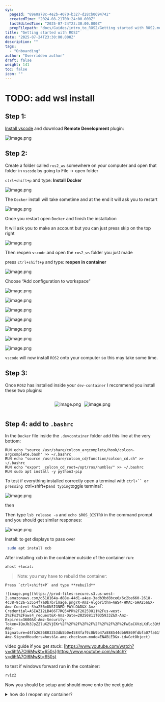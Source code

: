 ```yaml
---
sys:
  pageId: "89e0a78c-4e2b-4070-b327-d28cb0694742"
  createdTime: "2024-08-21T00:24:00.000Z"
  lastEditedTime: "2025-07-24T23:30:00.000Z"
  propFilepath: "docs/Guides/intro_to_ROS2/Getting started with ROS2.md"
title: "Getting started with ROS2"
date: "2025-07-24T23:30:00.000Z"
description: ""
tags:
  - "Onboarding"
author: "Overridden author"
draft: false
weight: 141
toc: false
icon: ""
---
```


# TODO: add wsl install

## Step 1:

[Install vscode](https://code.visualstudio.com/download) and download **Remote Development** plugin:

![image.png](https://prod-files-secure.s3.us-west-2.amazonaws.com/d518164a-d88e-44d1-a4ee-3adb3bd8bce0/efb52993-1881-4a40-b95e-6f020334f022/image.png?X-Amz-Algorithm=AWS4-HMAC-SHA256&X-Amz-Content-Sha256=UNSIGNED-PAYLOAD&X-Amz-Credential=ASIAZI2LB466VRVPYLWL%2F20250811%2Fus-west-2%2Fs3%2Faws4_request&X-Amz-Date=20250811T035927Z&X-Amz-Expires=3600&X-Amz-Security-Token=IQoJb3JpZ2luX2VjEKr%2F%2F%2F%2F%2F%2F%2F%2F%2F%2FwEaCXVzLXdlc3QtMiJHMEUCIC4adSgB6vdAY%2FTc91dqryaUbhyZwQFPlz5oMljynuwVAiEA9EYTSICnT3ykzn1Sge%2FVsFs0iqieXDsyjAOa8xMDiqoqiAQI4%2F%2F%2F%2F%2F%2F%2F%2F%2F%2F%2FARAAGgw2Mzc0MjMxODM4MDUiDNwmXiP2yKV%2FkIfJBSrcAzqIr8M%2FT%2BY74tXD6Qc%2FZgHGm6jjirrVOE4E5YyXzwDODw5mLt7oMpoaAz9sUVeQAuwg0KM%2FxIjSkK5dghqBlFXM35pGTiYQgeLWUuqQyqTxmPyEZEiT4AlgF4vhnwm9Jch14i3FPrdiT5iUaiBVWQIF2Q6bB6tQpfLDND7Y4kn6rAtphBP4kfEIuWncwx0o6DZB80sqq%2BnfU9eInn6uV0mufddIPqqXDH6Y5qQT0aBgGNZ2KLRscbCQlb7DtrHH2LG179DSPB7saA7MU3x%2B2VdYb6WVz9yh9UX6Lkh04ZY3lEwYpMpl7%2FxRcuO8L4Km8cdtEdP57Hj9i3sS5cqFBhCkyx%2FKM6NQvR%2FOutnFGD6Jd4bq4YHo%2Bd%2FRFxqFqAKW%2FAtx%2FcKcvLz3MzgTG8px0HdVsoasWoRzEGPa4D%2Bv35EUdPj8RA9OPIQMGpChZHhZuHyXeEIJ7g2%2BviUVfJOn28A8eV0BpcMUMpbkf6aNVQIj77lPf9pkBXcgV8GoNQ%2FZTeT%2F0EIcY2njNcjZF3yq3aqL1GPmW9g1Higvu0aiS9rAZSRNP1Cdqs%2FBp2syd7fI0pZ38giw1NqdI5vsYJfnTECJmhTTTxvgc4L3p1ACAQJ%2FD9dgMA3%2BUQaxlb4lMPyd5cQGOqUBnsmxecmx7xfPgzU1ZatngB93BJlqn9hXOmj%2BLqutUQHY7RR3bqRXqg97hNqmWwx2Ys16lzzsdleaU1MSjdAf%2B63WVosoX0yZp%2BhKto0Dht3QXMjHAz6kcD3%2FGYvdS7JRnNj53a4ZRDSOoqH%2F4khQJ0o%2Fn65%2BhvT6%2BJclkq7x%2B5LUfiCbXM40EEqSwK68WBcvb1MjIsbYzj13pK9vQK5BJxt%2BsFdk&X-Amz-Signature=cec801e354bbfb2a040c39e3e2143b88a284b7b8147dd354fca43c09232566dd&X-Amz-SignedHeaders=host&x-amz-checksum-mode=ENABLED&x-id=GetObject)

## Step 2:

Create a folder called `ros2_ws` somewhere on your computer and open that folder in `vscode` by going to File → open folder 

`ctrl+shift+p` and type: **Install Docker**

![image.png](https://prod-files-secure.s3.us-west-2.amazonaws.com/d518164a-d88e-44d1-a4ee-3adb3bd8bce0/2269dc0e-1cd5-47ff-bceb-c04ad9b2eab0/image.png?X-Amz-Algorithm=AWS4-HMAC-SHA256&X-Amz-Content-Sha256=UNSIGNED-PAYLOAD&X-Amz-Credential=ASIAZI2LB466VRVPYLWL%2F20250811%2Fus-west-2%2Fs3%2Faws4_request&X-Amz-Date=20250811T035927Z&X-Amz-Expires=3600&X-Amz-Security-Token=IQoJb3JpZ2luX2VjEKr%2F%2F%2F%2F%2F%2F%2F%2F%2F%2FwEaCXVzLXdlc3QtMiJHMEUCIC4adSgB6vdAY%2FTc91dqryaUbhyZwQFPlz5oMljynuwVAiEA9EYTSICnT3ykzn1Sge%2FVsFs0iqieXDsyjAOa8xMDiqoqiAQI4%2F%2F%2F%2F%2F%2F%2F%2F%2F%2F%2FARAAGgw2Mzc0MjMxODM4MDUiDNwmXiP2yKV%2FkIfJBSrcAzqIr8M%2FT%2BY74tXD6Qc%2FZgHGm6jjirrVOE4E5YyXzwDODw5mLt7oMpoaAz9sUVeQAuwg0KM%2FxIjSkK5dghqBlFXM35pGTiYQgeLWUuqQyqTxmPyEZEiT4AlgF4vhnwm9Jch14i3FPrdiT5iUaiBVWQIF2Q6bB6tQpfLDND7Y4kn6rAtphBP4kfEIuWncwx0o6DZB80sqq%2BnfU9eInn6uV0mufddIPqqXDH6Y5qQT0aBgGNZ2KLRscbCQlb7DtrHH2LG179DSPB7saA7MU3x%2B2VdYb6WVz9yh9UX6Lkh04ZY3lEwYpMpl7%2FxRcuO8L4Km8cdtEdP57Hj9i3sS5cqFBhCkyx%2FKM6NQvR%2FOutnFGD6Jd4bq4YHo%2Bd%2FRFxqFqAKW%2FAtx%2FcKcvLz3MzgTG8px0HdVsoasWoRzEGPa4D%2Bv35EUdPj8RA9OPIQMGpChZHhZuHyXeEIJ7g2%2BviUVfJOn28A8eV0BpcMUMpbkf6aNVQIj77lPf9pkBXcgV8GoNQ%2FZTeT%2F0EIcY2njNcjZF3yq3aqL1GPmW9g1Higvu0aiS9rAZSRNP1Cdqs%2FBp2syd7fI0pZ38giw1NqdI5vsYJfnTECJmhTTTxvgc4L3p1ACAQJ%2FD9dgMA3%2BUQaxlb4lMPyd5cQGOqUBnsmxecmx7xfPgzU1ZatngB93BJlqn9hXOmj%2BLqutUQHY7RR3bqRXqg97hNqmWwx2Ys16lzzsdleaU1MSjdAf%2B63WVosoX0yZp%2BhKto0Dht3QXMjHAz6kcD3%2FGYvdS7JRnNj53a4ZRDSOoqH%2F4khQJ0o%2Fn65%2BhvT6%2BJclkq7x%2B5LUfiCbXM40EEqSwK68WBcvb1MjIsbYzj13pK9vQK5BJxt%2BsFdk&X-Amz-Signature=92da7f2af648744dea1935d726076636f75ab49090e5e1454d7320cdc57985dc&X-Amz-SignedHeaders=host&x-amz-checksum-mode=ENABLED&x-id=GetObject)

The `Docker` install will take sometime and at the end it will ask you to restart

![image.png](https://prod-files-secure.s3.us-west-2.amazonaws.com/d518164a-d88e-44d1-a4ee-3adb3bd8bce0/ed233f78-be33-4b1f-b89c-9c346c0e961e/image.png?X-Amz-Algorithm=AWS4-HMAC-SHA256&X-Amz-Content-Sha256=UNSIGNED-PAYLOAD&X-Amz-Credential=ASIAZI2LB466VRVPYLWL%2F20250811%2Fus-west-2%2Fs3%2Faws4_request&X-Amz-Date=20250811T035927Z&X-Amz-Expires=3600&X-Amz-Security-Token=IQoJb3JpZ2luX2VjEKr%2F%2F%2F%2F%2F%2F%2F%2F%2F%2FwEaCXVzLXdlc3QtMiJHMEUCIC4adSgB6vdAY%2FTc91dqryaUbhyZwQFPlz5oMljynuwVAiEA9EYTSICnT3ykzn1Sge%2FVsFs0iqieXDsyjAOa8xMDiqoqiAQI4%2F%2F%2F%2F%2F%2F%2F%2F%2F%2F%2FARAAGgw2Mzc0MjMxODM4MDUiDNwmXiP2yKV%2FkIfJBSrcAzqIr8M%2FT%2BY74tXD6Qc%2FZgHGm6jjirrVOE4E5YyXzwDODw5mLt7oMpoaAz9sUVeQAuwg0KM%2FxIjSkK5dghqBlFXM35pGTiYQgeLWUuqQyqTxmPyEZEiT4AlgF4vhnwm9Jch14i3FPrdiT5iUaiBVWQIF2Q6bB6tQpfLDND7Y4kn6rAtphBP4kfEIuWncwx0o6DZB80sqq%2BnfU9eInn6uV0mufddIPqqXDH6Y5qQT0aBgGNZ2KLRscbCQlb7DtrHH2LG179DSPB7saA7MU3x%2B2VdYb6WVz9yh9UX6Lkh04ZY3lEwYpMpl7%2FxRcuO8L4Km8cdtEdP57Hj9i3sS5cqFBhCkyx%2FKM6NQvR%2FOutnFGD6Jd4bq4YHo%2Bd%2FRFxqFqAKW%2FAtx%2FcKcvLz3MzgTG8px0HdVsoasWoRzEGPa4D%2Bv35EUdPj8RA9OPIQMGpChZHhZuHyXeEIJ7g2%2BviUVfJOn28A8eV0BpcMUMpbkf6aNVQIj77lPf9pkBXcgV8GoNQ%2FZTeT%2F0EIcY2njNcjZF3yq3aqL1GPmW9g1Higvu0aiS9rAZSRNP1Cdqs%2FBp2syd7fI0pZ38giw1NqdI5vsYJfnTECJmhTTTxvgc4L3p1ACAQJ%2FD9dgMA3%2BUQaxlb4lMPyd5cQGOqUBnsmxecmx7xfPgzU1ZatngB93BJlqn9hXOmj%2BLqutUQHY7RR3bqRXqg97hNqmWwx2Ys16lzzsdleaU1MSjdAf%2B63WVosoX0yZp%2BhKto0Dht3QXMjHAz6kcD3%2FGYvdS7JRnNj53a4ZRDSOoqH%2F4khQJ0o%2Fn65%2BhvT6%2BJclkq7x%2B5LUfiCbXM40EEqSwK68WBcvb1MjIsbYzj13pK9vQK5BJxt%2BsFdk&X-Amz-Signature=4f621a12be2e89f24a591faa1f6800ab6af3135a9a0b68b7b83c81f8f15093c9&X-Amz-SignedHeaders=host&x-amz-checksum-mode=ENABLED&x-id=GetObject)

Once you restart open `Docker` and finish the installation

It will ask you to make an account but you can just press skip on the top right

![image.png](https://prod-files-secure.s3.us-west-2.amazonaws.com/d518164a-d88e-44d1-a4ee-3adb3bd8bce0/21010ad9-1659-4fd9-9f59-9932a09b2a3d/image.png?X-Amz-Algorithm=AWS4-HMAC-SHA256&X-Amz-Content-Sha256=UNSIGNED-PAYLOAD&X-Amz-Credential=ASIAZI2LB466VRVPYLWL%2F20250811%2Fus-west-2%2Fs3%2Faws4_request&X-Amz-Date=20250811T035927Z&X-Amz-Expires=3600&X-Amz-Security-Token=IQoJb3JpZ2luX2VjEKr%2F%2F%2F%2F%2F%2F%2F%2F%2F%2FwEaCXVzLXdlc3QtMiJHMEUCIC4adSgB6vdAY%2FTc91dqryaUbhyZwQFPlz5oMljynuwVAiEA9EYTSICnT3ykzn1Sge%2FVsFs0iqieXDsyjAOa8xMDiqoqiAQI4%2F%2F%2F%2F%2F%2F%2F%2F%2F%2F%2FARAAGgw2Mzc0MjMxODM4MDUiDNwmXiP2yKV%2FkIfJBSrcAzqIr8M%2FT%2BY74tXD6Qc%2FZgHGm6jjirrVOE4E5YyXzwDODw5mLt7oMpoaAz9sUVeQAuwg0KM%2FxIjSkK5dghqBlFXM35pGTiYQgeLWUuqQyqTxmPyEZEiT4AlgF4vhnwm9Jch14i3FPrdiT5iUaiBVWQIF2Q6bB6tQpfLDND7Y4kn6rAtphBP4kfEIuWncwx0o6DZB80sqq%2BnfU9eInn6uV0mufddIPqqXDH6Y5qQT0aBgGNZ2KLRscbCQlb7DtrHH2LG179DSPB7saA7MU3x%2B2VdYb6WVz9yh9UX6Lkh04ZY3lEwYpMpl7%2FxRcuO8L4Km8cdtEdP57Hj9i3sS5cqFBhCkyx%2FKM6NQvR%2FOutnFGD6Jd4bq4YHo%2Bd%2FRFxqFqAKW%2FAtx%2FcKcvLz3MzgTG8px0HdVsoasWoRzEGPa4D%2Bv35EUdPj8RA9OPIQMGpChZHhZuHyXeEIJ7g2%2BviUVfJOn28A8eV0BpcMUMpbkf6aNVQIj77lPf9pkBXcgV8GoNQ%2FZTeT%2F0EIcY2njNcjZF3yq3aqL1GPmW9g1Higvu0aiS9rAZSRNP1Cdqs%2FBp2syd7fI0pZ38giw1NqdI5vsYJfnTECJmhTTTxvgc4L3p1ACAQJ%2FD9dgMA3%2BUQaxlb4lMPyd5cQGOqUBnsmxecmx7xfPgzU1ZatngB93BJlqn9hXOmj%2BLqutUQHY7RR3bqRXqg97hNqmWwx2Ys16lzzsdleaU1MSjdAf%2B63WVosoX0yZp%2BhKto0Dht3QXMjHAz6kcD3%2FGYvdS7JRnNj53a4ZRDSOoqH%2F4khQJ0o%2Fn65%2BhvT6%2BJclkq7x%2B5LUfiCbXM40EEqSwK68WBcvb1MjIsbYzj13pK9vQK5BJxt%2BsFdk&X-Amz-Signature=a111273850d01168f04dea97b10abc692a70e25d4d3e2655e75c276b9c0c209d&X-Amz-SignedHeaders=host&x-amz-checksum-mode=ENABLED&x-id=GetObject)

Then reopen `vscode` and open the `ros2_ws` folder you just made

press `ctrl+shift+p` and type: **reopen in container**

![image.png](https://prod-files-secure.s3.us-west-2.amazonaws.com/d518164a-d88e-44d1-a4ee-3adb3bd8bce0/4e93b8c2-41ad-488c-8095-c74205196118/image.png?X-Amz-Algorithm=AWS4-HMAC-SHA256&X-Amz-Content-Sha256=UNSIGNED-PAYLOAD&X-Amz-Credential=ASIAZI2LB466VRVPYLWL%2F20250811%2Fus-west-2%2Fs3%2Faws4_request&X-Amz-Date=20250811T035927Z&X-Amz-Expires=3600&X-Amz-Security-Token=IQoJb3JpZ2luX2VjEKr%2F%2F%2F%2F%2F%2F%2F%2F%2F%2FwEaCXVzLXdlc3QtMiJHMEUCIC4adSgB6vdAY%2FTc91dqryaUbhyZwQFPlz5oMljynuwVAiEA9EYTSICnT3ykzn1Sge%2FVsFs0iqieXDsyjAOa8xMDiqoqiAQI4%2F%2F%2F%2F%2F%2F%2F%2F%2F%2F%2FARAAGgw2Mzc0MjMxODM4MDUiDNwmXiP2yKV%2FkIfJBSrcAzqIr8M%2FT%2BY74tXD6Qc%2FZgHGm6jjirrVOE4E5YyXzwDODw5mLt7oMpoaAz9sUVeQAuwg0KM%2FxIjSkK5dghqBlFXM35pGTiYQgeLWUuqQyqTxmPyEZEiT4AlgF4vhnwm9Jch14i3FPrdiT5iUaiBVWQIF2Q6bB6tQpfLDND7Y4kn6rAtphBP4kfEIuWncwx0o6DZB80sqq%2BnfU9eInn6uV0mufddIPqqXDH6Y5qQT0aBgGNZ2KLRscbCQlb7DtrHH2LG179DSPB7saA7MU3x%2B2VdYb6WVz9yh9UX6Lkh04ZY3lEwYpMpl7%2FxRcuO8L4Km8cdtEdP57Hj9i3sS5cqFBhCkyx%2FKM6NQvR%2FOutnFGD6Jd4bq4YHo%2Bd%2FRFxqFqAKW%2FAtx%2FcKcvLz3MzgTG8px0HdVsoasWoRzEGPa4D%2Bv35EUdPj8RA9OPIQMGpChZHhZuHyXeEIJ7g2%2BviUVfJOn28A8eV0BpcMUMpbkf6aNVQIj77lPf9pkBXcgV8GoNQ%2FZTeT%2F0EIcY2njNcjZF3yq3aqL1GPmW9g1Higvu0aiS9rAZSRNP1Cdqs%2FBp2syd7fI0pZ38giw1NqdI5vsYJfnTECJmhTTTxvgc4L3p1ACAQJ%2FD9dgMA3%2BUQaxlb4lMPyd5cQGOqUBnsmxecmx7xfPgzU1ZatngB93BJlqn9hXOmj%2BLqutUQHY7RR3bqRXqg97hNqmWwx2Ys16lzzsdleaU1MSjdAf%2B63WVosoX0yZp%2BhKto0Dht3QXMjHAz6kcD3%2FGYvdS7JRnNj53a4ZRDSOoqH%2F4khQJ0o%2Fn65%2BhvT6%2BJclkq7x%2B5LUfiCbXM40EEqSwK68WBcvb1MjIsbYzj13pK9vQK5BJxt%2BsFdk&X-Amz-Signature=fe29cc537df8b3faf4d5499c017c6f84e099426cf671205c284f066fa5af3f83&X-Amz-SignedHeaders=host&x-amz-checksum-mode=ENABLED&x-id=GetObject)

Choose “Add configuration to workspace”

![image.png](https://prod-files-secure.s3.us-west-2.amazonaws.com/d518164a-d88e-44d1-a4ee-3adb3bd8bce0/9560b282-5060-4989-ba37-97e7b2c22476/image.png?X-Amz-Algorithm=AWS4-HMAC-SHA256&X-Amz-Content-Sha256=UNSIGNED-PAYLOAD&X-Amz-Credential=ASIAZI2LB466VRVPYLWL%2F20250811%2Fus-west-2%2Fs3%2Faws4_request&X-Amz-Date=20250811T035927Z&X-Amz-Expires=3600&X-Amz-Security-Token=IQoJb3JpZ2luX2VjEKr%2F%2F%2F%2F%2F%2F%2F%2F%2F%2FwEaCXVzLXdlc3QtMiJHMEUCIC4adSgB6vdAY%2FTc91dqryaUbhyZwQFPlz5oMljynuwVAiEA9EYTSICnT3ykzn1Sge%2FVsFs0iqieXDsyjAOa8xMDiqoqiAQI4%2F%2F%2F%2F%2F%2F%2F%2F%2F%2F%2FARAAGgw2Mzc0MjMxODM4MDUiDNwmXiP2yKV%2FkIfJBSrcAzqIr8M%2FT%2BY74tXD6Qc%2FZgHGm6jjirrVOE4E5YyXzwDODw5mLt7oMpoaAz9sUVeQAuwg0KM%2FxIjSkK5dghqBlFXM35pGTiYQgeLWUuqQyqTxmPyEZEiT4AlgF4vhnwm9Jch14i3FPrdiT5iUaiBVWQIF2Q6bB6tQpfLDND7Y4kn6rAtphBP4kfEIuWncwx0o6DZB80sqq%2BnfU9eInn6uV0mufddIPqqXDH6Y5qQT0aBgGNZ2KLRscbCQlb7DtrHH2LG179DSPB7saA7MU3x%2B2VdYb6WVz9yh9UX6Lkh04ZY3lEwYpMpl7%2FxRcuO8L4Km8cdtEdP57Hj9i3sS5cqFBhCkyx%2FKM6NQvR%2FOutnFGD6Jd4bq4YHo%2Bd%2FRFxqFqAKW%2FAtx%2FcKcvLz3MzgTG8px0HdVsoasWoRzEGPa4D%2Bv35EUdPj8RA9OPIQMGpChZHhZuHyXeEIJ7g2%2BviUVfJOn28A8eV0BpcMUMpbkf6aNVQIj77lPf9pkBXcgV8GoNQ%2FZTeT%2F0EIcY2njNcjZF3yq3aqL1GPmW9g1Higvu0aiS9rAZSRNP1Cdqs%2FBp2syd7fI0pZ38giw1NqdI5vsYJfnTECJmhTTTxvgc4L3p1ACAQJ%2FD9dgMA3%2BUQaxlb4lMPyd5cQGOqUBnsmxecmx7xfPgzU1ZatngB93BJlqn9hXOmj%2BLqutUQHY7RR3bqRXqg97hNqmWwx2Ys16lzzsdleaU1MSjdAf%2B63WVosoX0yZp%2BhKto0Dht3QXMjHAz6kcD3%2FGYvdS7JRnNj53a4ZRDSOoqH%2F4khQJ0o%2Fn65%2BhvT6%2BJclkq7x%2B5LUfiCbXM40EEqSwK68WBcvb1MjIsbYzj13pK9vQK5BJxt%2BsFdk&X-Amz-Signature=e402cc8c2d9aaed3f07892db0418f41ef4f88d868ea2ae72e3d42a17815e4f93&X-Amz-SignedHeaders=host&x-amz-checksum-mode=ENABLED&x-id=GetObject)

![image.png](https://prod-files-secure.s3.us-west-2.amazonaws.com/d518164a-d88e-44d1-a4ee-3adb3bd8bce0/2ee63f81-886b-48e8-a553-dc6e5eac99e4/image.png?X-Amz-Algorithm=AWS4-HMAC-SHA256&X-Amz-Content-Sha256=UNSIGNED-PAYLOAD&X-Amz-Credential=ASIAZI2LB466VRVPYLWL%2F20250811%2Fus-west-2%2Fs3%2Faws4_request&X-Amz-Date=20250811T035927Z&X-Amz-Expires=3600&X-Amz-Security-Token=IQoJb3JpZ2luX2VjEKr%2F%2F%2F%2F%2F%2F%2F%2F%2F%2FwEaCXVzLXdlc3QtMiJHMEUCIC4adSgB6vdAY%2FTc91dqryaUbhyZwQFPlz5oMljynuwVAiEA9EYTSICnT3ykzn1Sge%2FVsFs0iqieXDsyjAOa8xMDiqoqiAQI4%2F%2F%2F%2F%2F%2F%2F%2F%2F%2F%2FARAAGgw2Mzc0MjMxODM4MDUiDNwmXiP2yKV%2FkIfJBSrcAzqIr8M%2FT%2BY74tXD6Qc%2FZgHGm6jjirrVOE4E5YyXzwDODw5mLt7oMpoaAz9sUVeQAuwg0KM%2FxIjSkK5dghqBlFXM35pGTiYQgeLWUuqQyqTxmPyEZEiT4AlgF4vhnwm9Jch14i3FPrdiT5iUaiBVWQIF2Q6bB6tQpfLDND7Y4kn6rAtphBP4kfEIuWncwx0o6DZB80sqq%2BnfU9eInn6uV0mufddIPqqXDH6Y5qQT0aBgGNZ2KLRscbCQlb7DtrHH2LG179DSPB7saA7MU3x%2B2VdYb6WVz9yh9UX6Lkh04ZY3lEwYpMpl7%2FxRcuO8L4Km8cdtEdP57Hj9i3sS5cqFBhCkyx%2FKM6NQvR%2FOutnFGD6Jd4bq4YHo%2Bd%2FRFxqFqAKW%2FAtx%2FcKcvLz3MzgTG8px0HdVsoasWoRzEGPa4D%2Bv35EUdPj8RA9OPIQMGpChZHhZuHyXeEIJ7g2%2BviUVfJOn28A8eV0BpcMUMpbkf6aNVQIj77lPf9pkBXcgV8GoNQ%2FZTeT%2F0EIcY2njNcjZF3yq3aqL1GPmW9g1Higvu0aiS9rAZSRNP1Cdqs%2FBp2syd7fI0pZ38giw1NqdI5vsYJfnTECJmhTTTxvgc4L3p1ACAQJ%2FD9dgMA3%2BUQaxlb4lMPyd5cQGOqUBnsmxecmx7xfPgzU1ZatngB93BJlqn9hXOmj%2BLqutUQHY7RR3bqRXqg97hNqmWwx2Ys16lzzsdleaU1MSjdAf%2B63WVosoX0yZp%2BhKto0Dht3QXMjHAz6kcD3%2FGYvdS7JRnNj53a4ZRDSOoqH%2F4khQJ0o%2Fn65%2BhvT6%2BJclkq7x%2B5LUfiCbXM40EEqSwK68WBcvb1MjIsbYzj13pK9vQK5BJxt%2BsFdk&X-Amz-Signature=fbc9912a5a7bcb08287e41af02807b693850c5b11868282ab091551ab3742f04&X-Amz-SignedHeaders=host&x-amz-checksum-mode=ENABLED&x-id=GetObject)

![image.png](https://prod-files-secure.s3.us-west-2.amazonaws.com/d518164a-d88e-44d1-a4ee-3adb3bd8bce0/e0fd626c-c8b6-4b2c-95d1-fa4c26514504/image.png?X-Amz-Algorithm=AWS4-HMAC-SHA256&X-Amz-Content-Sha256=UNSIGNED-PAYLOAD&X-Amz-Credential=ASIAZI2LB466VRVPYLWL%2F20250811%2Fus-west-2%2Fs3%2Faws4_request&X-Amz-Date=20250811T035927Z&X-Amz-Expires=3600&X-Amz-Security-Token=IQoJb3JpZ2luX2VjEKr%2F%2F%2F%2F%2F%2F%2F%2F%2F%2FwEaCXVzLXdlc3QtMiJHMEUCIC4adSgB6vdAY%2FTc91dqryaUbhyZwQFPlz5oMljynuwVAiEA9EYTSICnT3ykzn1Sge%2FVsFs0iqieXDsyjAOa8xMDiqoqiAQI4%2F%2F%2F%2F%2F%2F%2F%2F%2F%2F%2FARAAGgw2Mzc0MjMxODM4MDUiDNwmXiP2yKV%2FkIfJBSrcAzqIr8M%2FT%2BY74tXD6Qc%2FZgHGm6jjirrVOE4E5YyXzwDODw5mLt7oMpoaAz9sUVeQAuwg0KM%2FxIjSkK5dghqBlFXM35pGTiYQgeLWUuqQyqTxmPyEZEiT4AlgF4vhnwm9Jch14i3FPrdiT5iUaiBVWQIF2Q6bB6tQpfLDND7Y4kn6rAtphBP4kfEIuWncwx0o6DZB80sqq%2BnfU9eInn6uV0mufddIPqqXDH6Y5qQT0aBgGNZ2KLRscbCQlb7DtrHH2LG179DSPB7saA7MU3x%2B2VdYb6WVz9yh9UX6Lkh04ZY3lEwYpMpl7%2FxRcuO8L4Km8cdtEdP57Hj9i3sS5cqFBhCkyx%2FKM6NQvR%2FOutnFGD6Jd4bq4YHo%2Bd%2FRFxqFqAKW%2FAtx%2FcKcvLz3MzgTG8px0HdVsoasWoRzEGPa4D%2Bv35EUdPj8RA9OPIQMGpChZHhZuHyXeEIJ7g2%2BviUVfJOn28A8eV0BpcMUMpbkf6aNVQIj77lPf9pkBXcgV8GoNQ%2FZTeT%2F0EIcY2njNcjZF3yq3aqL1GPmW9g1Higvu0aiS9rAZSRNP1Cdqs%2FBp2syd7fI0pZ38giw1NqdI5vsYJfnTECJmhTTTxvgc4L3p1ACAQJ%2FD9dgMA3%2BUQaxlb4lMPyd5cQGOqUBnsmxecmx7xfPgzU1ZatngB93BJlqn9hXOmj%2BLqutUQHY7RR3bqRXqg97hNqmWwx2Ys16lzzsdleaU1MSjdAf%2B63WVosoX0yZp%2BhKto0Dht3QXMjHAz6kcD3%2FGYvdS7JRnNj53a4ZRDSOoqH%2F4khQJ0o%2Fn65%2BhvT6%2BJclkq7x%2B5LUfiCbXM40EEqSwK68WBcvb1MjIsbYzj13pK9vQK5BJxt%2BsFdk&X-Amz-Signature=6c3728e79ae15acb4006fdfde6032dbe4ef05927a3960b71e5fe56ab182b1a26&X-Amz-SignedHeaders=host&x-amz-checksum-mode=ENABLED&x-id=GetObject)

![image.png](https://prod-files-secure.s3.us-west-2.amazonaws.com/d518164a-d88e-44d1-a4ee-3adb3bd8bce0/a2e13f50-d2ab-4719-a4c2-7ced634bfc9d/image.png?X-Amz-Algorithm=AWS4-HMAC-SHA256&X-Amz-Content-Sha256=UNSIGNED-PAYLOAD&X-Amz-Credential=ASIAZI2LB466VRVPYLWL%2F20250811%2Fus-west-2%2Fs3%2Faws4_request&X-Amz-Date=20250811T035927Z&X-Amz-Expires=3600&X-Amz-Security-Token=IQoJb3JpZ2luX2VjEKr%2F%2F%2F%2F%2F%2F%2F%2F%2F%2FwEaCXVzLXdlc3QtMiJHMEUCIC4adSgB6vdAY%2FTc91dqryaUbhyZwQFPlz5oMljynuwVAiEA9EYTSICnT3ykzn1Sge%2FVsFs0iqieXDsyjAOa8xMDiqoqiAQI4%2F%2F%2F%2F%2F%2F%2F%2F%2F%2F%2FARAAGgw2Mzc0MjMxODM4MDUiDNwmXiP2yKV%2FkIfJBSrcAzqIr8M%2FT%2BY74tXD6Qc%2FZgHGm6jjirrVOE4E5YyXzwDODw5mLt7oMpoaAz9sUVeQAuwg0KM%2FxIjSkK5dghqBlFXM35pGTiYQgeLWUuqQyqTxmPyEZEiT4AlgF4vhnwm9Jch14i3FPrdiT5iUaiBVWQIF2Q6bB6tQpfLDND7Y4kn6rAtphBP4kfEIuWncwx0o6DZB80sqq%2BnfU9eInn6uV0mufddIPqqXDH6Y5qQT0aBgGNZ2KLRscbCQlb7DtrHH2LG179DSPB7saA7MU3x%2B2VdYb6WVz9yh9UX6Lkh04ZY3lEwYpMpl7%2FxRcuO8L4Km8cdtEdP57Hj9i3sS5cqFBhCkyx%2FKM6NQvR%2FOutnFGD6Jd4bq4YHo%2Bd%2FRFxqFqAKW%2FAtx%2FcKcvLz3MzgTG8px0HdVsoasWoRzEGPa4D%2Bv35EUdPj8RA9OPIQMGpChZHhZuHyXeEIJ7g2%2BviUVfJOn28A8eV0BpcMUMpbkf6aNVQIj77lPf9pkBXcgV8GoNQ%2FZTeT%2F0EIcY2njNcjZF3yq3aqL1GPmW9g1Higvu0aiS9rAZSRNP1Cdqs%2FBp2syd7fI0pZ38giw1NqdI5vsYJfnTECJmhTTTxvgc4L3p1ACAQJ%2FD9dgMA3%2BUQaxlb4lMPyd5cQGOqUBnsmxecmx7xfPgzU1ZatngB93BJlqn9hXOmj%2BLqutUQHY7RR3bqRXqg97hNqmWwx2Ys16lzzsdleaU1MSjdAf%2B63WVosoX0yZp%2BhKto0Dht3QXMjHAz6kcD3%2FGYvdS7JRnNj53a4ZRDSOoqH%2F4khQJ0o%2Fn65%2BhvT6%2BJclkq7x%2B5LUfiCbXM40EEqSwK68WBcvb1MjIsbYzj13pK9vQK5BJxt%2BsFdk&X-Amz-Signature=229d01e4e360b16d88aee24097a11cd3420ac43f4a1fe7043fd6cdda627308ab&X-Amz-SignedHeaders=host&x-amz-checksum-mode=ENABLED&x-id=GetObject)

![image.png](https://prod-files-secure.s3.us-west-2.amazonaws.com/d518164a-d88e-44d1-a4ee-3adb3bd8bce0/6cc478ad-aaba-4bf7-9fcc-403277ab896c/image.png?X-Amz-Algorithm=AWS4-HMAC-SHA256&X-Amz-Content-Sha256=UNSIGNED-PAYLOAD&X-Amz-Credential=ASIAZI2LB466VRVPYLWL%2F20250811%2Fus-west-2%2Fs3%2Faws4_request&X-Amz-Date=20250811T035927Z&X-Amz-Expires=3600&X-Amz-Security-Token=IQoJb3JpZ2luX2VjEKr%2F%2F%2F%2F%2F%2F%2F%2F%2F%2FwEaCXVzLXdlc3QtMiJHMEUCIC4adSgB6vdAY%2FTc91dqryaUbhyZwQFPlz5oMljynuwVAiEA9EYTSICnT3ykzn1Sge%2FVsFs0iqieXDsyjAOa8xMDiqoqiAQI4%2F%2F%2F%2F%2F%2F%2F%2F%2F%2F%2FARAAGgw2Mzc0MjMxODM4MDUiDNwmXiP2yKV%2FkIfJBSrcAzqIr8M%2FT%2BY74tXD6Qc%2FZgHGm6jjirrVOE4E5YyXzwDODw5mLt7oMpoaAz9sUVeQAuwg0KM%2FxIjSkK5dghqBlFXM35pGTiYQgeLWUuqQyqTxmPyEZEiT4AlgF4vhnwm9Jch14i3FPrdiT5iUaiBVWQIF2Q6bB6tQpfLDND7Y4kn6rAtphBP4kfEIuWncwx0o6DZB80sqq%2BnfU9eInn6uV0mufddIPqqXDH6Y5qQT0aBgGNZ2KLRscbCQlb7DtrHH2LG179DSPB7saA7MU3x%2B2VdYb6WVz9yh9UX6Lkh04ZY3lEwYpMpl7%2FxRcuO8L4Km8cdtEdP57Hj9i3sS5cqFBhCkyx%2FKM6NQvR%2FOutnFGD6Jd4bq4YHo%2Bd%2FRFxqFqAKW%2FAtx%2FcKcvLz3MzgTG8px0HdVsoasWoRzEGPa4D%2Bv35EUdPj8RA9OPIQMGpChZHhZuHyXeEIJ7g2%2BviUVfJOn28A8eV0BpcMUMpbkf6aNVQIj77lPf9pkBXcgV8GoNQ%2FZTeT%2F0EIcY2njNcjZF3yq3aqL1GPmW9g1Higvu0aiS9rAZSRNP1Cdqs%2FBp2syd7fI0pZ38giw1NqdI5vsYJfnTECJmhTTTxvgc4L3p1ACAQJ%2FD9dgMA3%2BUQaxlb4lMPyd5cQGOqUBnsmxecmx7xfPgzU1ZatngB93BJlqn9hXOmj%2BLqutUQHY7RR3bqRXqg97hNqmWwx2Ys16lzzsdleaU1MSjdAf%2B63WVosoX0yZp%2BhKto0Dht3QXMjHAz6kcD3%2FGYvdS7JRnNj53a4ZRDSOoqH%2F4khQJ0o%2Fn65%2BhvT6%2BJclkq7x%2B5LUfiCbXM40EEqSwK68WBcvb1MjIsbYzj13pK9vQK5BJxt%2BsFdk&X-Amz-Signature=514772b2df59cfbde99ceaa52dd0021090bbb17776bba100d1f8ff70026dc33e&X-Amz-SignedHeaders=host&x-amz-checksum-mode=ENABLED&x-id=GetObject)

![image.png](https://prod-files-secure.s3.us-west-2.amazonaws.com/d518164a-d88e-44d1-a4ee-3adb3bd8bce0/53255b28-f75e-430f-b9e3-c0ac8577e42b/image.png?X-Amz-Algorithm=AWS4-HMAC-SHA256&X-Amz-Content-Sha256=UNSIGNED-PAYLOAD&X-Amz-Credential=ASIAZI2LB466VRVPYLWL%2F20250811%2Fus-west-2%2Fs3%2Faws4_request&X-Amz-Date=20250811T035927Z&X-Amz-Expires=3600&X-Amz-Security-Token=IQoJb3JpZ2luX2VjEKr%2F%2F%2F%2F%2F%2F%2F%2F%2F%2FwEaCXVzLXdlc3QtMiJHMEUCIC4adSgB6vdAY%2FTc91dqryaUbhyZwQFPlz5oMljynuwVAiEA9EYTSICnT3ykzn1Sge%2FVsFs0iqieXDsyjAOa8xMDiqoqiAQI4%2F%2F%2F%2F%2F%2F%2F%2F%2F%2F%2FARAAGgw2Mzc0MjMxODM4MDUiDNwmXiP2yKV%2FkIfJBSrcAzqIr8M%2FT%2BY74tXD6Qc%2FZgHGm6jjirrVOE4E5YyXzwDODw5mLt7oMpoaAz9sUVeQAuwg0KM%2FxIjSkK5dghqBlFXM35pGTiYQgeLWUuqQyqTxmPyEZEiT4AlgF4vhnwm9Jch14i3FPrdiT5iUaiBVWQIF2Q6bB6tQpfLDND7Y4kn6rAtphBP4kfEIuWncwx0o6DZB80sqq%2BnfU9eInn6uV0mufddIPqqXDH6Y5qQT0aBgGNZ2KLRscbCQlb7DtrHH2LG179DSPB7saA7MU3x%2B2VdYb6WVz9yh9UX6Lkh04ZY3lEwYpMpl7%2FxRcuO8L4Km8cdtEdP57Hj9i3sS5cqFBhCkyx%2FKM6NQvR%2FOutnFGD6Jd4bq4YHo%2Bd%2FRFxqFqAKW%2FAtx%2FcKcvLz3MzgTG8px0HdVsoasWoRzEGPa4D%2Bv35EUdPj8RA9OPIQMGpChZHhZuHyXeEIJ7g2%2BviUVfJOn28A8eV0BpcMUMpbkf6aNVQIj77lPf9pkBXcgV8GoNQ%2FZTeT%2F0EIcY2njNcjZF3yq3aqL1GPmW9g1Higvu0aiS9rAZSRNP1Cdqs%2FBp2syd7fI0pZ38giw1NqdI5vsYJfnTECJmhTTTxvgc4L3p1ACAQJ%2FD9dgMA3%2BUQaxlb4lMPyd5cQGOqUBnsmxecmx7xfPgzU1ZatngB93BJlqn9hXOmj%2BLqutUQHY7RR3bqRXqg97hNqmWwx2Ys16lzzsdleaU1MSjdAf%2B63WVosoX0yZp%2BhKto0Dht3QXMjHAz6kcD3%2FGYvdS7JRnNj53a4ZRDSOoqH%2F4khQJ0o%2Fn65%2BhvT6%2BJclkq7x%2B5LUfiCbXM40EEqSwK68WBcvb1MjIsbYzj13pK9vQK5BJxt%2BsFdk&X-Amz-Signature=577e482560b1a62af864296f03c1b5adf3bb117f5510099ed2aeeee4a44d7123&X-Amz-SignedHeaders=host&x-amz-checksum-mode=ENABLED&x-id=GetObject)

![image.png](https://prod-files-secure.s3.us-west-2.amazonaws.com/d518164a-d88e-44d1-a4ee-3adb3bd8bce0/7c562767-5af9-4ffb-97d1-327bcdf4ee00/image.png?X-Amz-Algorithm=AWS4-HMAC-SHA256&X-Amz-Content-Sha256=UNSIGNED-PAYLOAD&X-Amz-Credential=ASIAZI2LB466VRVPYLWL%2F20250811%2Fus-west-2%2Fs3%2Faws4_request&X-Amz-Date=20250811T035927Z&X-Amz-Expires=3600&X-Amz-Security-Token=IQoJb3JpZ2luX2VjEKr%2F%2F%2F%2F%2F%2F%2F%2F%2F%2FwEaCXVzLXdlc3QtMiJHMEUCIC4adSgB6vdAY%2FTc91dqryaUbhyZwQFPlz5oMljynuwVAiEA9EYTSICnT3ykzn1Sge%2FVsFs0iqieXDsyjAOa8xMDiqoqiAQI4%2F%2F%2F%2F%2F%2F%2F%2F%2F%2F%2FARAAGgw2Mzc0MjMxODM4MDUiDNwmXiP2yKV%2FkIfJBSrcAzqIr8M%2FT%2BY74tXD6Qc%2FZgHGm6jjirrVOE4E5YyXzwDODw5mLt7oMpoaAz9sUVeQAuwg0KM%2FxIjSkK5dghqBlFXM35pGTiYQgeLWUuqQyqTxmPyEZEiT4AlgF4vhnwm9Jch14i3FPrdiT5iUaiBVWQIF2Q6bB6tQpfLDND7Y4kn6rAtphBP4kfEIuWncwx0o6DZB80sqq%2BnfU9eInn6uV0mufddIPqqXDH6Y5qQT0aBgGNZ2KLRscbCQlb7DtrHH2LG179DSPB7saA7MU3x%2B2VdYb6WVz9yh9UX6Lkh04ZY3lEwYpMpl7%2FxRcuO8L4Km8cdtEdP57Hj9i3sS5cqFBhCkyx%2FKM6NQvR%2FOutnFGD6Jd4bq4YHo%2Bd%2FRFxqFqAKW%2FAtx%2FcKcvLz3MzgTG8px0HdVsoasWoRzEGPa4D%2Bv35EUdPj8RA9OPIQMGpChZHhZuHyXeEIJ7g2%2BviUVfJOn28A8eV0BpcMUMpbkf6aNVQIj77lPf9pkBXcgV8GoNQ%2FZTeT%2F0EIcY2njNcjZF3yq3aqL1GPmW9g1Higvu0aiS9rAZSRNP1Cdqs%2FBp2syd7fI0pZ38giw1NqdI5vsYJfnTECJmhTTTxvgc4L3p1ACAQJ%2FD9dgMA3%2BUQaxlb4lMPyd5cQGOqUBnsmxecmx7xfPgzU1ZatngB93BJlqn9hXOmj%2BLqutUQHY7RR3bqRXqg97hNqmWwx2Ys16lzzsdleaU1MSjdAf%2B63WVosoX0yZp%2BhKto0Dht3QXMjHAz6kcD3%2FGYvdS7JRnNj53a4ZRDSOoqH%2F4khQJ0o%2Fn65%2BhvT6%2BJclkq7x%2B5LUfiCbXM40EEqSwK68WBcvb1MjIsbYzj13pK9vQK5BJxt%2BsFdk&X-Amz-Signature=e2572cd0df04450a03dbe1f0e5d9523ae90916a28b25913d5505d61109f92989&X-Amz-SignedHeaders=host&x-amz-checksum-mode=ENABLED&x-id=GetObject)

`vscode` will now install `ROS2` onto your computer so this may take some time.

## Step 3:

Once `ROS2` has installed inside your `dev-container` I recommend you install these two plugins:

<div style="display: flex;flex-direction: row; column-gap:10px; max-width: 630px;justify-content: center;">
<div>

![image.png](https://prod-files-secure.s3.us-west-2.amazonaws.com/d518164a-d88e-44d1-a4ee-3adb3bd8bce0/3fc3d550-5a54-4ba1-ba6b-faa01cdb7369/image.png?X-Amz-Algorithm=AWS4-HMAC-SHA256&X-Amz-Content-Sha256=UNSIGNED-PAYLOAD&X-Amz-Credential=ASIAZI2LB466SYVWKPBJ%2F20250811%2Fus-west-2%2Fs3%2Faws4_request&X-Amz-Date=20250811T035932Z&X-Amz-Expires=3600&X-Amz-Security-Token=IQoJb3JpZ2luX2VjEKr%2F%2F%2F%2F%2F%2F%2F%2F%2F%2FwEaCXVzLXdlc3QtMiJHMEUCIH066qPEby54M%2FLh0g41VQGJypITqHbFV3mRE37M%2BZVTAiEA4B%2FwmAE5uXDcpB6JGbfZAJOj9GLnGF8orJATXm5Xm80qiAQI4%2F%2F%2F%2F%2F%2F%2F%2F%2F%2F%2FARAAGgw2Mzc0MjMxODM4MDUiDE92kr9GeP4H3cmNBircA9IY3cpyfPitrfzIe%2F5HnLh%2B%2FDeEGef90RskZ7Tpu5png%2Bm0NXr3txstnvxoWwCVWvqcnDt4xKddcoCMtwPj13AaRnE4yhFhLmUgscX%2BZdjZQHO1GWHu%2FLPjKqxwQanVUtvzaO9LVVxeZ8bpHaobYAm1CWaxYQy3T6OiwmNY7W5FnqmXtbWj0g7s%2BlTigtCFcCRbDHZlgcRIyTLaIkgz2FkSGnkDE5lK5wjyz4aBQrrijGL%2FFDbYB7KF8WMAWqpxigkuC2KeWEw4wkiLTqyiB%2FpLBWPX1iEsFhwCjf6161PXIpoPc3R5ColMHnK1mweMGDzxP0fovn59SodWD71WsS%2FmvCk7U%2B7N9P5E%2BA7jXU597%2Fgl8mn1ubjFzcgU6RadrRQTOhzwCay18ELc94douH%2F1wV%2FBOLwbjTQ6iiJHbkQxtlfgET6LCNsI%2BQoBS8Xdiw%2B7Yt%2FYmENF53qpkjhzDtSRD9g%2Ba5KPKwNDy1C%2B55cFXwoQ2a2ZkwQX2zauWSnD7T5QHsdLR45P3iGWS%2B9wKxqg7QEXp%2BnkUNQvFAXc0UxLT2HcRo7vyOWZEXURAbPo2OdU%2BSmU%2Bw5ulD2dBUMvkL9WUjIq%2FPJnn3M%2BAb4M1R7sFgkffxavcDdt5mqNMPGd5cQGOqUB%2FnM%2FZtJgHin63sBIsyj%2BK05p1MdmPuN%2BBgKAJoAJxTHLL5sCj2Axl7F%2BfVsSnJuyFiwsCJPfUSDnjKZaH7itIoS0FxEljdmG3YKfNO6wqr6K0PEwAi8siqE5yx8OExFdOH5EJG8y%2BC4e3999fFgJmC7YKtdAsRi%2FA2bI0yzSZvsda5SA6LgPReKypfmWOOpAhafYaGL23Qfqd%2BhK1fouFEhgTyP7&X-Amz-Signature=7a807ebb6e9bc05e7c32b896d6b41ee76ee57e1cc6a82f7f9477bbe557184a14&X-Amz-SignedHeaders=host&x-amz-checksum-mode=ENABLED&x-id=GetObject)

</div>
<div>

![image.png](https://prod-files-secure.s3.us-west-2.amazonaws.com/d518164a-d88e-44d1-a4ee-3adb3bd8bce0/d994cc66-13c2-4093-a5a3-f84cf4601a82/image.png?X-Amz-Algorithm=AWS4-HMAC-SHA256&X-Amz-Content-Sha256=UNSIGNED-PAYLOAD&X-Amz-Credential=ASIAZI2LB4665VDQGRMK%2F20250811%2Fus-west-2%2Fs3%2Faws4_request&X-Amz-Date=20250811T035933Z&X-Amz-Expires=3600&X-Amz-Security-Token=IQoJb3JpZ2luX2VjEKr%2F%2F%2F%2F%2F%2F%2F%2F%2F%2FwEaCXVzLXdlc3QtMiJGMEQCIGoIiWwlN5hTRABzKJoqtZIcnQa%2FWA4z2kiU%2BMfoRQW7AiAiVGlhbwfRQCpqas%2FANigqrJQxFuAZLUGBcIVs136cMyqIBAjj%2F%2F%2F%2F%2F%2F%2F%2F%2F%2F8BEAAaDDYzNzQyMzE4MzgwNSIMc65BtBBEhTUlLSboKtwD416fik9%2B%2BFHan9fTgKTDpvnCD7sFLWRnGyO4gRdVpPGjOf48GoL3FMlinfhHBM4bpQoQJgQaclfzDu0jB%2FDBOwlrCOr4TzwWiePHQMTqoD%2BKYGWN4jkxPOHHJ28CLqIenUf9Q6u%2FLKGurgZ2Py68dSGhLaYkR2omQjsOXqGooKFDfiHD8w0Ac7Xs8dapZKk%2BzMmEpKdqEIb7pJLiSuEWbVaeAUUhCbjrN5phDreKLXmdXuUgr%2Bzta2YL0%2B7hs5P9z4CU3w%2F6FaCXt5Tu5ZKFxSEe1rVn7UrYC13W1jVZkLVbCL08CyfHdBuBZc3D5QGORWb%2BbX5%2BeN9UxYbx4x6Q07oJZTkwthd4cRBhZzOaK65RyeD8bTMf2qbYGCbxE4%2F0NELl%2F7Em5GItr2rnGQVDmR3qKN9JpHyQHDPP875o44p9fXoBKtj1KOKOPMl5z9B6zhh%2B2rl0ptju9eyhsZV6E4%2FlZNmFDwKkodLNKZkS1PMiUP0F6byi88T3DMlsoH5llY746MXMPpIh5XG6vOLzQck7AYJN76MUHnrDxBoAvaZ24sL2FT4F9di6mOjL%2BGuIc6wnKrhSUkd2DyZnDKYL1GcCB6IS0asZddIFHfNTaypWBa2HtUng%2BFHMoswwhZ3lxAY6pgFK%2B4eInl0NFpMf5%2BuB8AzrXcWhyv9jhkr75UyM1egnw7hrmiK1v06nGzILwQi8rs1LAGLRwm1StBog40t6%2FeeYm7Oqd7uUNP9iuZIxcmmCwE6TyWnXIAArhBdfIEE3Hp%2BfUzlG631fdkFESpGUSJv%2F9MBk%2F%2BnqoMxv%2Fsk1bz4YHyoxrPRm3i2a1QnUv3xb1GjzzbSSbFawHxBmE77qNKrnH23MA29S&X-Amz-Signature=1d0714be64c414fd87be8d6cf1d63aeee1c757b3d86c0ce82fdcb7bc50bcd671&X-Amz-SignedHeaders=host&x-amz-checksum-mode=ENABLED&x-id=GetObject)

</div>
</div>

## Step 4: add to `.bashrc`

In the `Docker` file inside the `.devcontainer` folder add this line at the very bottom: 

```docker
RUN echo "source /usr/share/colcon_argcomplete/hook/colcon-argcomplete.bash" >> ~/.bashrc
RUN echo "source /usr/share/colcon_cd/function/colcon_cd.sh" >> ~/.bashrc
RUN echo "export _colcon_cd_root=/opt/ros/humble/" >> ~/.bashrc
RUN sudo apt install -y python3-pip 
```

To test if everything installed correctly open a terminal with `ctrl+`` or pressing `ctrl+shift+p` and typing `toggle terminal`:

![image.png](https://prod-files-secure.s3.us-west-2.amazonaws.com/d518164a-d88e-44d1-a4ee-3adb3bd8bce0/6a4943d8-b04e-4c02-9a58-775f3384d1a5/image.png?X-Amz-Algorithm=AWS4-HMAC-SHA256&X-Amz-Content-Sha256=UNSIGNED-PAYLOAD&X-Amz-Credential=ASIAZI2LB466VRVPYLWL%2F20250811%2Fus-west-2%2Fs3%2Faws4_request&X-Amz-Date=20250811T035927Z&X-Amz-Expires=3600&X-Amz-Security-Token=IQoJb3JpZ2luX2VjEKr%2F%2F%2F%2F%2F%2F%2F%2F%2F%2FwEaCXVzLXdlc3QtMiJHMEUCIC4adSgB6vdAY%2FTc91dqryaUbhyZwQFPlz5oMljynuwVAiEA9EYTSICnT3ykzn1Sge%2FVsFs0iqieXDsyjAOa8xMDiqoqiAQI4%2F%2F%2F%2F%2F%2F%2F%2F%2F%2F%2FARAAGgw2Mzc0MjMxODM4MDUiDNwmXiP2yKV%2FkIfJBSrcAzqIr8M%2FT%2BY74tXD6Qc%2FZgHGm6jjirrVOE4E5YyXzwDODw5mLt7oMpoaAz9sUVeQAuwg0KM%2FxIjSkK5dghqBlFXM35pGTiYQgeLWUuqQyqTxmPyEZEiT4AlgF4vhnwm9Jch14i3FPrdiT5iUaiBVWQIF2Q6bB6tQpfLDND7Y4kn6rAtphBP4kfEIuWncwx0o6DZB80sqq%2BnfU9eInn6uV0mufddIPqqXDH6Y5qQT0aBgGNZ2KLRscbCQlb7DtrHH2LG179DSPB7saA7MU3x%2B2VdYb6WVz9yh9UX6Lkh04ZY3lEwYpMpl7%2FxRcuO8L4Km8cdtEdP57Hj9i3sS5cqFBhCkyx%2FKM6NQvR%2FOutnFGD6Jd4bq4YHo%2Bd%2FRFxqFqAKW%2FAtx%2FcKcvLz3MzgTG8px0HdVsoasWoRzEGPa4D%2Bv35EUdPj8RA9OPIQMGpChZHhZuHyXeEIJ7g2%2BviUVfJOn28A8eV0BpcMUMpbkf6aNVQIj77lPf9pkBXcgV8GoNQ%2FZTeT%2F0EIcY2njNcjZF3yq3aqL1GPmW9g1Higvu0aiS9rAZSRNP1Cdqs%2FBp2syd7fI0pZ38giw1NqdI5vsYJfnTECJmhTTTxvgc4L3p1ACAQJ%2FD9dgMA3%2BUQaxlb4lMPyd5cQGOqUBnsmxecmx7xfPgzU1ZatngB93BJlqn9hXOmj%2BLqutUQHY7RR3bqRXqg97hNqmWwx2Ys16lzzsdleaU1MSjdAf%2B63WVosoX0yZp%2BhKto0Dht3QXMjHAz6kcD3%2FGYvdS7JRnNj53a4ZRDSOoqH%2F4khQJ0o%2Fn65%2BhvT6%2BJclkq7x%2B5LUfiCbXM40EEqSwK68WBcvb1MjIsbYzj13pK9vQK5BJxt%2BsFdk&X-Amz-Signature=cb7c786e446e0814fc1bf4d9fb0fbcd0423943b5b4250dc23fab2983b1a23b29&X-Amz-SignedHeaders=host&x-amz-checksum-mode=ENABLED&x-id=GetObject)

then 

Then type `lsb_release -a` and `echo $ROS_DISTRO` in the command prompt and you should get similar responses:

![image.png](https://prod-files-secure.s3.us-west-2.amazonaws.com/d518164a-d88e-44d1-a4ee-3adb3bd8bce0/3e635dec-a805-4e85-8b9e-d000e5b71a4e/image.png?X-Amz-Algorithm=AWS4-HMAC-SHA256&X-Amz-Content-Sha256=UNSIGNED-PAYLOAD&X-Amz-Credential=ASIAZI2LB466VRVPYLWL%2F20250811%2Fus-west-2%2Fs3%2Faws4_request&X-Amz-Date=20250811T035928Z&X-Amz-Expires=3600&X-Amz-Security-Token=IQoJb3JpZ2luX2VjEKr%2F%2F%2F%2F%2F%2F%2F%2F%2F%2FwEaCXVzLXdlc3QtMiJHMEUCIC4adSgB6vdAY%2FTc91dqryaUbhyZwQFPlz5oMljynuwVAiEA9EYTSICnT3ykzn1Sge%2FVsFs0iqieXDsyjAOa8xMDiqoqiAQI4%2F%2F%2F%2F%2F%2F%2F%2F%2F%2F%2FARAAGgw2Mzc0MjMxODM4MDUiDNwmXiP2yKV%2FkIfJBSrcAzqIr8M%2FT%2BY74tXD6Qc%2FZgHGm6jjirrVOE4E5YyXzwDODw5mLt7oMpoaAz9sUVeQAuwg0KM%2FxIjSkK5dghqBlFXM35pGTiYQgeLWUuqQyqTxmPyEZEiT4AlgF4vhnwm9Jch14i3FPrdiT5iUaiBVWQIF2Q6bB6tQpfLDND7Y4kn6rAtphBP4kfEIuWncwx0o6DZB80sqq%2BnfU9eInn6uV0mufddIPqqXDH6Y5qQT0aBgGNZ2KLRscbCQlb7DtrHH2LG179DSPB7saA7MU3x%2B2VdYb6WVz9yh9UX6Lkh04ZY3lEwYpMpl7%2FxRcuO8L4Km8cdtEdP57Hj9i3sS5cqFBhCkyx%2FKM6NQvR%2FOutnFGD6Jd4bq4YHo%2Bd%2FRFxqFqAKW%2FAtx%2FcKcvLz3MzgTG8px0HdVsoasWoRzEGPa4D%2Bv35EUdPj8RA9OPIQMGpChZHhZuHyXeEIJ7g2%2BviUVfJOn28A8eV0BpcMUMpbkf6aNVQIj77lPf9pkBXcgV8GoNQ%2FZTeT%2F0EIcY2njNcjZF3yq3aqL1GPmW9g1Higvu0aiS9rAZSRNP1Cdqs%2FBp2syd7fI0pZ38giw1NqdI5vsYJfnTECJmhTTTxvgc4L3p1ACAQJ%2FD9dgMA3%2BUQaxlb4lMPyd5cQGOqUBnsmxecmx7xfPgzU1ZatngB93BJlqn9hXOmj%2BLqutUQHY7RR3bqRXqg97hNqmWwx2Ys16lzzsdleaU1MSjdAf%2B63WVosoX0yZp%2BhKto0Dht3QXMjHAz6kcD3%2FGYvdS7JRnNj53a4ZRDSOoqH%2F4khQJ0o%2Fn65%2BhvT6%2BJclkq7x%2B5LUfiCbXM40EEqSwK68WBcvb1MjIsbYzj13pK9vQK5BJxt%2BsFdk&X-Amz-Signature=fa389407069d260ec1da945e6d6a31c9add59e3d9d738c8433d1bedf28f52c81&X-Amz-SignedHeaders=host&x-amz-checksum-mode=ENABLED&x-id=GetObject)

Install:  to get displays to pass over

```bash
 sudo apt install xcb
```

After installing xcb in the container outside of the container run:

```python
xhost +local:
```

> Note: you may have to rebuild the container:

	Press `ctrl+shift+P` and type **rebuild**

	![image.png](https://prod-files-secure.s3.us-west-2.amazonaws.com/d518164a-d88e-44d1-a4ee-3adb3bd8bce0/6c2be660-2618-4c38-9c26-53554f7a0b7b/image.png?X-Amz-Algorithm=AWS4-HMAC-SHA256&X-Amz-Content-Sha256=UNSIGNED-PAYLOAD&X-Amz-Credential=ASIAZI2LB466T7RQ54PR%2F20250811%2Fus-west-2%2Fs3%2Faws4_request&X-Amz-Date=20250811T035933Z&X-Amz-Expires=3600&X-Amz-Security-Token=IQoJb3JpZ2luX2VjEKr%2F%2F%2F%2F%2F%2F%2F%2F%2F%2FwEaCXVzLXdlc3QtMiJHMEUCIQCWqhkyZZyA3Y5mUYYLKsIdGQqvsXh%2BMC9IoeYmGC1q%2FgIgOYsx83cFi%2BW4SyvZhqJ2ddrvohEzuX68GSvoJXLNuj4qiAQI4%2F%2F%2F%2F%2F%2F%2F%2F%2F%2F%2FARAAGgw2Mzc0MjMxODM4MDUiDHy78Vr4efBrO%2FZLOircA%2BzYxLfHM6RaOtrFHcOLDprqvbaI2IiqcEDJl3xBK6Cy88c%2BPA%2BcnVN1extW1oQq2ruN9vGyAv48OthF%2FQ%2Fm2qoq%2FdCkgfJFs8ShW7thbWSPjicg1euP6ZHfJAQl5n53dCn4qeZY18gLgPVQM7Oor3h4nD9Gphk225oGlZgzttrmjdy0hLoMsLgYZ0U55oHIENxY6sHGQysejS3xwAziphODGL9uRzIjPYJWSquuJrMcozJYUeYdisge%2BoJIfPBW1fIdX8sUtzfA6LZce7p9u6JDdwi5mJy8wW6%2B2N0OpUfUSWue80PFT9rHwYPXKwgJQfg4nQ4x09Zz%2BvB96isaa79izYyF3%2FgeOHsyOLUG70L7SbYZnetaOzDtRzK%2FSFbbd0iydatETpuLgElTG4t5ZN0FjqHrW5b8EqzTpn0Ek3OCnZqaxAWqrhiE2ekeHhPWzAOXVxlm9s2lqc4ZM77M6%2FtFkvW8aTCnTAkfY7KJ22kEbgqW7%2FUwkEZrN7rjF3FDfMpDcEyPzavrgFYg3gqfmxYxAxxii%2Bo10otb7tu5KhRsmg1B%2FJ5AUuzEHRT3ticdcsvcrbG6RHoDaYQ4mDnnyyYBPNg7hiOQDAw9P2Iz1X4AITNO6M0GczkV9GyYMISe5cQGOqUB0JW5pbhIytoJkZQAsejO30O0FOQ%2Fgdh7LCafatjYIY%2FVA819xM5pfJ9xSjn1YXbZqPLCk6LkT04OCfeB7R6jLm5ZUJrT1MTqnzCSWK3goVNpTC3ZBu0udSE2zFuuNMwL5zFy8Lhr5rJpjLkejK5LoNNAVz%2BpaLD10Ku0mL6M30gNFV7EpD1%2BQ4YswEluBVM4vcgWepmgDav1Gp%2FskxACrN4Sidjd&X-Amz-Signature=d4fb2626803353db5b0e4584faf9c0b9b47a888544db69869fdbfa07fa61f766&X-Amz-SignedHeaders=host&x-amz-checksum-mode=ENABLED&x-id=GetObject)

video guide if you get stuck: [https://www.youtube.com/watch?v=dihfA7Ol6Mw&t=650s](https://www.youtube.com/watch?v=dihfA7Ol6Mw&t=650s)

to test if windows forward run in the container:

```bash
rviz2
```

Now you should be setup and should move onto the next guide 

<details>
      <summary>how do I reopen my container?</summary>
      TODO:
  </details>
